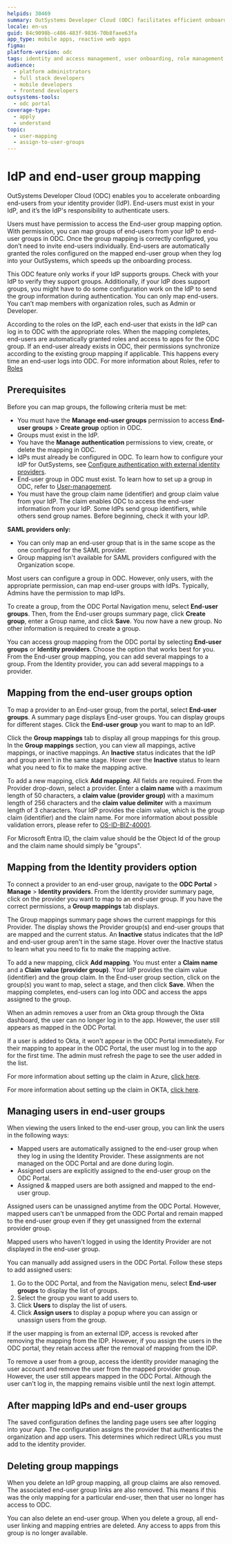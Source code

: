 ```yaml
---
helpids: 30469
summary: OutSystems Developer Cloud (ODC) facilitates efficient onboarding by enabling group mapping from identity providers to automate role assignments.
locale: en-us
guid: 84c9098b-c486-483f-9836-70b8faee63fa
app_type: mobile apps, reactive web apps
figma:
platform-version: odc
tags: identity and access management, user onboarding, role management, identity providers, group mapping
audience:
  - platform administrators
  - full stack developers
  - mobile developers
  - frontend developers
outsystems-tools:
  - odc portal
coverage-type:
  - apply
  - understand
topic:
  - user-mapping
  - assign-to-user-groups
---
```


# IdP and end-user group mapping

OutSystems Developer Cloud (ODC) enables you to accelerate onboarding end-users from your identity provider (IdP). End-users must exist in your IdP, and it’s the IdP's responsibility to authenticate users.

Users must have permission to access the End-user group mapping option. With permission, you can map groups of end-users from your IdP to end-user groups in ODC. Once the group mapping is correctly configured, you don’t need to invite end-users individually. End-users are automatically granted the roles configured on the mapped end-user group when they log into your OutSystems, which speeds up the onboarding process.

<div class="info" markdown="1">

This ODC feature only works if your IdP supports groups. Check with your IdP to verify they support groups. Additionally, if your IdP does support groups, you might have to do some configuration work on the IdP to send the group information during authentication. You can only map end-users. You can’t map members with organization roles, such as Admin or Developer.

</div>

According to the roles on the IdP, each end-user that exists in the IdP can log in to ODC with the appropriate roles. When the mapping completes, end-users are automatically granted roles and access to apps for the ODC group. If an end-user already exists in ODC, their permissions synchronize according to the existing group mapping if applicable. This happens every time an end-user logs into ODC. For more information about Roles, refer to [Roles](../../user-management/roles.md)

## Prerequisites

Before you can map groups, the following criteria must be met:

* You must have the **Manage end-user groups** permission to access **End-user groups** > **Create group** option in ODC.
* Groups must exist in the IdP.
* You have the **Manage authentication** permissions to view, create, or delete the mapping in ODC.
* IdPs must already be configured in ODC. To learn how to configure your IdP for OutSystems, see [Configure authentication with external identity providers](intro.md).
* End-user group in ODC must exist. To learn how to set up a group in ODC, refer to [User-management](../../user-management/intro.md).
* You must have the group claim name (identifier) and group claim value from your IdP. The claim enables ODC to access the end-user information from your IdP. Some IdPs send group identifiers, while others send group names. Before beginning, check it with your IdP.

<div class="info" markdown="1">

**SAML providers only:**  

* You can only map an end-user group that is in the same scope as the one configured for the SAML provider.
* Group mapping isn't available for SAML providers configured with the Organization scope.

</div>

Most users can configure a group in ODC. However, only users, with the appropriate permission, can map end-user groups with IdPs. Typically, Admins have the permission to map IdPs.

To create a group, from the ODC Portal Navigation menu, select **End-user groups**. Then, from the End-user groups summary page, click **Create group**, enter a Group name, and click **Save**. You now have a new group. No other information is required to create a group.

You can access group mapping from the ODC portal by selecting **End-user groups** or **Identity providers**. Choose the option that works best for you. From the End-user group mapping, you can add several mappings to a group. From the Identity provider, you can add several mappings to a provider.

## Mapping from the end-user groups option

To map a provider to an End-user group, from the portal, select **End-user groups**. A summary page displays End-user groups. You can display groups for different stages. Click the **End-user group** you want to map to an IdP.

Click the **Group mappings** tab to display all group mappings for this group. In the **Group mappings** section, you can view all mappings, active mappings, or inactive mappings. An **Inactive** status indicates that the IdP and group aren't in the same stage. Hover over the **Inactive** status to learn what you need to fix to make the mapping active.

To add a new mapping, click **Add mapping**. All fields are required. From the Provider drop-down, select a provider. Enter a **claim name** with a maximum length of 50 characters, a **claim value (provider group)** with a maximum length of 256 characters and the **claim value delimiter** with a maximum length of 3 characters. Your IdP provides the claim value, which is the group claim (identifier) and the claim name. For more information about possible validation errors, please refer to [OS-ID-BIZ-40001](https://success.outsystems.com/support/troubleshooting/incident_models/incident_models_outsystems_developer_cloud/os_id_biz_40001/).

<div class="info" markdown="1">

For Microsoft Entra ID, the claim value should be the Object Id of the group and the claim name should simply be "groups".

</div>

## Mapping from the Identity providers option

To connect a provider to an end-user group, navigate to the **ODC Portal** > **Manage** > **Identity providers**. From the Identity provider summary page, click on the provider you want to map to an end-user group. If you have the correct permissions, a **Group mappings** tab displays.

The Group mappings summary page shows the current mappings for this Provider. The display shows the Provider group(s) and end-user groups that are mapped and the current status. An **Inactive** status indicates that the IdP and end-user group aren't in the same stage. Hover over the Inactive status to learn what you need to fix to make the mapping active.

To add a new mapping, click **Add mapping**. You must enter a **Claim name** and a **Claim value (provider group)**. Your IdP provides the claim value (identifier) and the group claim. In the End-user group section, click on the group(s) you want to map, select a stage, and then click **Save**. When the mapping completes, end-users can log into ODC and access the apps assigned to the group.

When an admin removes a user from an Okta group through the Okta dashboard, the user can no longer log in to the app. However, the user still appears as mapped in the ODC Portal.

If a user is added to Okta, it won't appear in the ODC Portal immediately. For their mapping to appear in the ODC Portal, the user must log in to the app for the first time. The admin must refresh the page to see the user added in the list.

For more information about setting up the claim in Azure, [click here](https://learn.microsoft.com/en-us/azure/active-directory/hybrid/connect/how-to-connect-fed-group-claims).

For more information about setting up the claim in OKTA, [click here](https://help.okta.com/asa/en-us/content/topics/adv_server_access/docs/group-management.htm).

## Managing users in end-user groups

When viewing the users linked to the end-user group, you can link the users in the following ways:

* Mapped users are automatically assigned to the end-user group when they log in using the Identity Provider. These assignments are not managed on the ODC Portal and are done during login. 
* Assigned users are explicitly assigned to the end-user group on the ODC Portal. 
* Assigned & mapped users are both assigned and mapped to the end-user group. 

Assigned users can be unassigned anytime from the ODC Portal. However, mapped users can't be unmapped from the ODC Portal and remain mapped to the end-user group even if they get unassigned from the external provider group.
 
<div class="info" markdown="1">

Mapped users who haven't logged in using the Identity Provider are not displayed in the end-user group. 

</div>

You can manually add assigned users in the ODC Portal. Follow these steps to add assigned users:

1. Go to the ODC Portal, and from the Navigation menu, select **End-user groups** to display the list of groups.
1. Select the group you want to add users to.
1. Click **Users** to display the list of users. 
1. Click **Assign users** to display a popup where you can assign or unassign users from the group.

If the user mapping is from an external IDP, access is revoked after removing the mapping from the IDP. However, if you assign the users in the ODC portal, they retain access after the removal of mapping from the IDP.

To remove a user from a group, access the identity provider managing the user account and remove the user from the mapped provider group. However, the user still appears mapped in the ODC Portal. Although the user can't log in, the mapping remains visible until the next login attempt.

## After mapping IdPs and end-user groups

The saved configuration defines the landing page users see after logging into your App. The configuration assigns the provider that authenticates the organization and app users. This determines which redirect URLs you must add to the identity provider.

## Deleting group mappings

When you delete an IdP group mapping, all group claims are also removed. The associated end-user group links are also removed. This means if this was the only mapping for a particular end-user, then that user no longer has access to ODC.

You can also delete an end-user group. When you delete a group, all end-user linking and mapping entries are deleted. Any access to apps from this group is no longer available.
